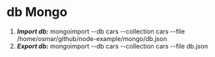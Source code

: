 # db Mongo
1. ***Import db:*** mongoimport --db cars --collection cars --file /home/osmar/github/node-example/mongo/db.json
2. ***Export db:*** mongoimport --db cars --collection cars --file db.json
